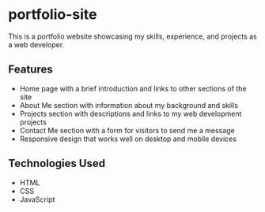 # portfolio-site

This is a portfolio website showcasing my skills, experience, and projects as a web developer.

## Features

- Home page with a brief introduction and links to other sections of the site
- About Me section with information about my background and skills
- Projects section with descriptions and links to my web development projects
- Contact Me section with a form for visitors to send me a message
- Responsive design that works well on desktop and mobile devices

## Technologies Used
- HTML
- CSS
- JavaScript